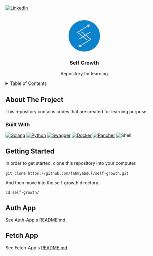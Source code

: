 <a name="readme-top"></a>
[![LinkedIn][linkedin-shield]][linkedin-url]
<!-- PROJECT LOGO -->
<br />
<div align="center">
  <a href="https://github.com/github_username/repo_name">
    <img src="assets/img/flg-round.png" alt="Logo" width="100" height="100">
  </a>

<h3 align="center">Self Growth</h3>

  <p align="center">
    Repository for learning
  </p>
</div>


<!-- TABLE OF CONTENTS -->
<details>
  <summary>Table of Contents</summary>
  <ol>
    <li>
      <a href="#about-the-project">About The Project</a>
      <ul>
        <li><a href="#built-with">Built With</a></li>
      </ul>
    </li>
    <li>
      <a href="#getting-started">Getting Started</a>
      <ul>
        <li><a href="#prerequisites">Prerequisites</a></li>
      </ul>
    </li>
    <li>
        <a href="#auth-app-installation">Auth App</a>
    </li>
    <li>
        <a href="#fetch-app-installation">Fetch App</a>
    </li>
  </ol>
</details>

<!-- ABOUT THE PROJECT -->
## About The Project
This repository contains codes that are created for learning purpose. 

### Built With

[![Golang][Golang-lang]][Golang-url] [![Python][Python-lang]][Python-url] [![Swagger][Swagger]][Swagger-url] [![Docker][Docker]][Docker-url] [![Rancher][Rancher]][Rancher-url] ![Shell]

<!-- GETTING STARTED -->
## Getting Started
In order to get started, clone this repository into your computer.
```
git clone https://github.com/fahmyabdul/self-growth.git
```
And then move into the self-growth directory.
```
cd self-growth/
```

## Auth App
See Auth-App's [README.md](auth-app/README.md).


## Fetch App
See Fetch-App's [README.md](fetch-app/README.md).




<!-- MARKDOWN LINKS & IMAGES -->
<!-- https://www.markdownguide.org/basic-syntax/#reference-style-links -->
[linkedin-shield]: https://img.shields.io/badge/-LinkedIn-black.svg?style=for-the-badge&logo=linkedin&colorB=555
[linkedin-url]: https://linkedin.com/in/fahmyabdul
[product-screenshot]: images/screenshot.png
[Golang-lang]: https://img.shields.io/badge/go-%2300ADD8.svg?style=for-the-badge&logo=go&logoColor=white
[Golang-url]: https://go.dev/
[Python-lang]:https://img.shields.io/badge/python-3670A0?style=for-the-badge&logo=python&logoColor=ffdd54
[Python-url]: https://www.python.org/
[Docker]:https://img.shields.io/badge/docker-%230db7ed.svg?style=for-the-badge&logo=docker&logoColor=white
[Docker-url]: https://www.docker.com/
[Rancher]: https://img.shields.io/badge/rancher-%230075A8.svg?style=for-the-badge&logo=rancher&logoColor=white
[Rancher-url]: https://www.rancher.com/
[Swagger]: https://img.shields.io/badge/-Swagger-%23Clojure?style=for-the-badge&logo=swagger&logoColor=white
[Swagger-url]: https://swagger.io/
[Shell]: https://img.shields.io/badge/shell_script-%23121011.svg?style=for-the-badge&logo=gnu-bash&logoColor=white